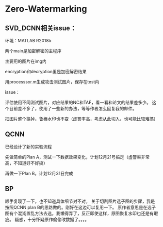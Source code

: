 # Zero-Watermarking
 
## SVD_DCNN相关issue：

环境：MATLAB R2018b

两个main是加密解密的主程序

主要用的图片在img内

encryption和decryption里是加密解密结果

用processsor.m生成攻击测试图片，保存在test内

issue：

评估使用不同测试图片，对应结果的NC和TAF，看一看和论文的结果差多少。
这个目前差不多了，使用了一些新的办法，等等作者怎么回复我的邮件。

把图片整个换掉，鲁棒水印也不变（虚警率高，考虑从此切入，也可能比较难搞）

## QCNN

已经设计了新的实验流程

先做简单的Plan A，测试一下数据效果变化，计划12月21号搞定（虚警率非常高，不知道好不好搞）

再做一下Plan B。计划12月31日完成

## BP

顺手复现了一下，也不知道具体细节对不对。
关于切割图片选子图的步骤，我是按照QCNN plan B的思路做的。刚好在这边可以复用一下。
原作者意思是在选子图有个混沌置乱方法去选，我懒得弄了，反正即使这样，原图恢复水印也还是有瑕疵。
疑惑，十分怀疑原作偷偷改数据了。。。。